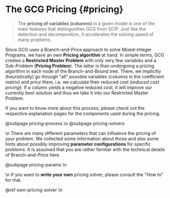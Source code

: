 # The GCG Pricing {#pricing}

> The **pricing of variables (columns)** in a given model is one of the main features that
> distinguishes GCG from SCIP. Just like the detection and decomposition,
> it accelerates the solving speed of many problems.

Since GCG uses a Branch-and-Price approach to solve Mixed-Integer Programs, we have an own
**Pricing algorithm** at hand. In simple terms, GCG creates a **Restricted Master Problem**
with only very few variables and a Sub-Problem (**Pricing Problem**).
The latter is than undergoing a pricing algorithm in each node of the Branch-and-Bound tree.
There, we implicitly (heuristically) go through "all" possible variables (*columns* in the coefficient matrix) and
*price* them, i.e. we calculate their reduced cost (*reduced cost pricing*).
If a column yields a negative reduced cost, it will improve our currently best
solution and thus we take it into our Restricted Master Problem.

If you want to know more about this process, please check out the respective explanation pages
for the components used during the pricing.

@subpage pricing-process \n
@subpage pricing-solvers

\n
There are many different parameters that can influence the pricing of your problem.
We collected some information about those and also some hints about possibly improving
**parameter configurations** for specific problems.
It is assumed that you are rather familiar with the technical details of Branch-and-Price here.

@subpage pricing-params \n

\n
If you want to **write your own** pricing solver, please consult the "How to"
for that.

@ref own-pricing-solver \n

